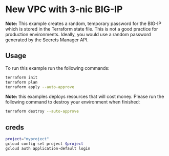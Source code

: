 # New VPC with 3-nic BIG-IP

**Note:** This example creates a random, temporary password for the BIG-IP which is stored in the Terraform state file.  This is not a good practice for production environments.  Ideally, you would use a random password generated by the Secrets Manager API.

## Usage
To run this example run the following commands:
```bash
terraform init
terraform plan
terraform apply --auto-approve 
```

**Note:** this examples deploys resources that will cost money.  Please run the following command to destroy your environment when finished:
```bash
terraform destroy --auto-approve
```
## creds

```bash
project="myproject"
gcloud config set project $project
gcloud auth application-default login
```
